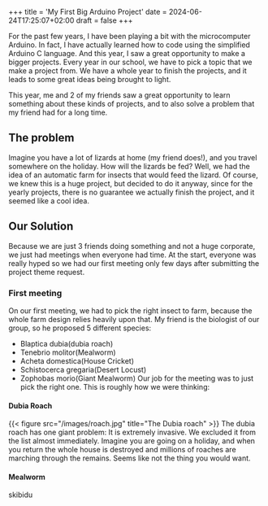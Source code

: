 +++
title = 'My First Big Arduino Project'
date = 2024-06-24T17:25:07+02:00
draft = false
+++

For the past few years, I have been playing a bit with the microcomputer Arduino.
In fact, I have actually learned how to code using the simplified Arduino C language.
And this year, I saw a great opportunity to make a bigger projects. Every year in 
our school, we have to pick a topic that we make a project from. We have a whole year
to finish the projects, and it leads to some great ideas being brought to light. 

This year, me and 2 of my friends saw a great opportunity to learn something about
these kinds of projects, and to also solve a problem that my friend had for a long time.
## The problem
Imagine you have a lot of lizards at home (my friend does!), and you travel somewhere on the holiday. 
How will the lizards be fed? Well, we had the idea of an automatic farm for insects that would feed the lizard.
Of course, we knew this is a huge project, but decided to do it anyway, since for the yearly projects, there is 
no guarantee we actually finish the project, and it seemed like a cool idea.

## Our Solution

Because we are just 3 friends doing something and not a huge corporate, we just had meetings when everyone had time. 
At the start, everyone was really hyped so we had our first meeting only few days after submitting the project theme request.

### First meeting

On our first meeting, we had to pick the right insect to farm, because the whole farm design relies heavily upon that. 
My friend is the biologist of our group, so he proposed 5 different species:
- Blaptica dubia(dubia roach)
- Tenebrio molitor(Mealworm)
- Acheta domestica(House Cricket)
- Schistocerca gregaria(Desert Locust)
- Zophobas morio(Giant Mealworm)
Our job for the meeting was to just pick the right one. This is roughly how we were thinking:
#### Dubia Roach
{{< figure src="/images/roach.jpg" title="The Dubia roach" >}}
The dubia roach has one giant problem: It is extremely invasive. We excluded it from the list almost immediately. Imagine
you are going on a holiday, and when you return the whole house is destroyed and millions of roaches are marching through the remains.
Seems like not the thing you would want.
#### Mealworm
skibidu